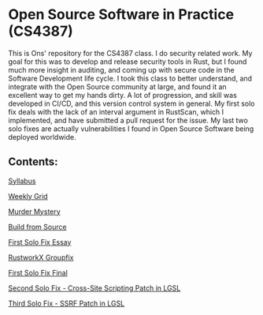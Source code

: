 # Open Source Software in Practice (CS4387)
This is Ons' repository for the CS4387 class. I do security related work.
My goal for this was to develop and release security tools in Rust, but I found much more insight in auditing, and coming up with secure code in the Software Development life cycle. I took this class to better understand, and integrate with the Open Source community at large, and found it an excellent way to get my hands dirty. A lot of progression, and skill was developed in CI/CD, and this version control system in general. My first solo fix deals with the lack of an interval argument in RustScan, which I implemented, and have submitted a pull request for the issue. My last two solo fixes are actually vulnerabilities I found in Open Source Software being deployed worldwide.

## Contents:
[Syllabus](https://github.com/bennColl-cs4387/ons/blob/main/homework/week%201/syllabus/syllabus_in_md.md)

[Weekly Grid](https://github.com/bennColl-cs4387/ons/blob/main/homework/week%201/syllabus/weekly_grid_in_md.md)

[Murder Mystery](https://github.com/bennColl-cs4387/ons/blob/main/homework/week%202/gmm/murder%20mystery.md)

[Build from Source](https://github.com/bennColl-cs4387/ons/blob/main/homework/week%204/build_from_source/build_from_source.md)

[First Solo Fix Essay](https://github.com/bennColl-cs4387/ons/blob/main/Assignments/solo_fixes/first_fix_ons.md)

[RustworkX Groupfix](https://github.com/bennColl-cs4387/ons/blob/main/Assignments/group_fix/group_rustworkx_fix/see_repo.md)

[First Solo Fix Final](https://github.com/bennColl-cs4387/ons/blob/main/Assignments/solo_fixes/first_fix_final.md)

[Second Solo Fix - Cross-Site Scripting Patch in LGSL](https://github.com/tltneon/lgsl/security/advisories/GHSA-xx95-62h6-h7v3)

[Third Solo Fix - SSRF Patch in LGSL](https://github.com/tltneon/lgsl/security/advisories/GHSA-qfh8-28fh-r9jr)
